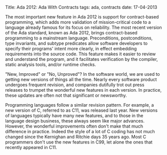 Title: Ada 2012: Ada With Contracts
tags: ada, contracts
date: 17-04-2013


The most important new feature in Ada 2012 is support for contract-based programming, which adds more validation of mission-critical code to a language already famous for its focus on reliability.
The most recent version of the Ada standard, known as Ada 2012, brings contract-based programming to a mainstream language. Preconditions, postconditions, type invariants, and subtype predicates allow software developers to specify their programs' intent more clearly, in effect embedding requirements into the source code. This feature makes it easier to review and understand the program, and it facilitates verification by the compiler, static analysis tools, and/or runtime checks.

"New, Improved" or "No, Unproved"?
In the software world, we are used to getting new versions of things all the time. Nearly every software product undergoes frequent revision, and companies dutifully trot out press releases to trumpet the wonderful new features in each version. In practice, these updates are often not that significant or newsworthy.

Programming languages follow a similar revision pattern. For example, a new version of C, referred to as C11, was released last year. New versions of languages typically have many new features, and to those in the language design business, these always seem like major advances. However, the wonderful improvements often don't make that much difference in practice. Indeed the style of a lot of C coding has not much changed since the Kernighan and Ritchie days 35 years ago. Most C programmers don't use the new features in C99, let alone the ones that recently appeared in C11.

